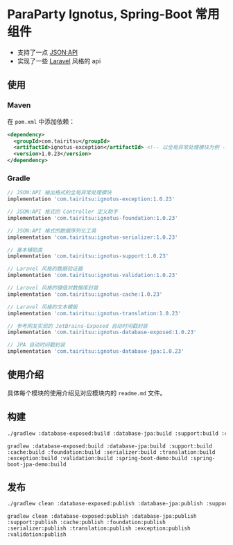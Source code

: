 # ParaParty Ignotus, Spring-Boot 常用组件

- 支持了一点 [JSON:API](https://jsonapi.org/)
- 实现了一些 [Laravel](https://laravel.com/) 风格的 api

## 使用

### Maven
在 `pom.xml` 中添加依赖：
```xml
<dependency>
  <groupId>com.tairitsu</groupId>
  <artifactId>ignotus-exception</artifactId> <!-- 以全局异常处理模块为例 -->
  <version>1.0.23</version>
</dependency>
```

### Gradle
```groovy
// JSON:API 输出格式的全局异常处理模块
implementation 'com.tairitsu:ignotus-exception:1.0.23'

// JSON:API 格式的 Controller 定义助手
implementation 'com.tairitsu:ignotus-foundation:1.0.23'

// JSON:API 格式的数据序列化工具
implementation 'com.tairitsu:ignotus-serializer:1.0.23'

// 基本辅助类
implementation 'com.tairitsu:ignotus-support:1.0.23'

// Laravel 风格的数据验证器
implementation 'com.tairitsu:ignotus-validation:1.0.23'

// Laravel 风格的键值对数据库封装
implementation 'com.tairitsu:ignotus-cache:1.0.23'

// Laravel 风格的文本模板
implementation 'com.tairitsu:ignotus-translation:1.0.23'

// 参考网友实现的 JetBrains-Exposed 自动时间戳封装
implementation 'com.tairitsu:ignotus-database-exposed:1.0.23'

// JPA 自动时间戳封装
implementation 'com.tairitsu:ignotus-database-jpa:1.0.23'
```

## 使用介绍

具体每个模块的使用介绍见对应模块内的 `readme.md` 文件。

## 构建
```bash
./gradlew :database-exposed:build :database-jpa:build :support:build :cache:build :foundation:build :serializer:build :translation:build :exception:build :validation:build :spring-boot-demo:build :spring-boot-jpa-demo:build
```

```
gradlew :database-exposed:build :database-jpa:build :support:build :cache:build :foundation:build :serializer:build :translation:build :exception:build :validation:build :spring-boot-demo:build :spring-boot-jpa-demo:build
```

## 发布
```bash
./gradlew clean :database-exposed:publish :database-jpa:publish :support:publish :cache:publish :foundation:publish :serializer:publish :translation:publish :exception:publish :validation:publish
```

```
gradlew clean :database-exposed:publish :database-jpa:publish :support:publish :cache:publish :foundation:publish :serializer:publish :translation:publish :exception:publish :validation:publish
```
